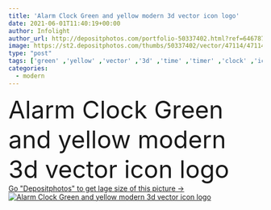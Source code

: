 ```yaml
---
title: 'Alarm Clock Green and yellow modern 3d vector icon logo'
date: 2021-06-01T11:40:19+00:00
author: Infolight
author_url: http://depositphotos.com/portfolio-50337402.html?ref=64678756
image: https://st2.depositphotos.com/thumbs/50337402/vector/47114/471142214/api_thumb_450.jpg?forcejpeg=true
type: "post"
tags: ['green' ,'yellow' ,'vector' ,'3d' ,'time' ,'timer' ,'clock' ,'icon' ,'logo' ,'eps' ,'premium' ,'Alarm clock' ,'time and date' ,'tools and utensils' ]
categories: 
  - modern
---
```

<div aling="center">
            <font size="60"> Alarm Clock Green and yellow modern 3d vector icon logo</font>   
</div>
<div>
    <a href='https://depositphotos.com/471142214/stock-illustration-alarm-clock-green-yellow-modern.html?ref=64678756' target=_blank > Go "Depositphotos" to get lage size of this picture ->
        <img href='https://depositphotos.com/471142214/stock-illustration-alarm-clock-green-yellow-modern.html?ref=64678756' src='https://st2.depositphotos.com/50337402/47114/v/950/depositphotos_471142214-stock-illustration-alarm-clock-green-yellow-modern.jpg?forcejpeg=true' alt='Alarm Clock Green and yellow modern 3d vector icon logo' >
    </a>
</div>

